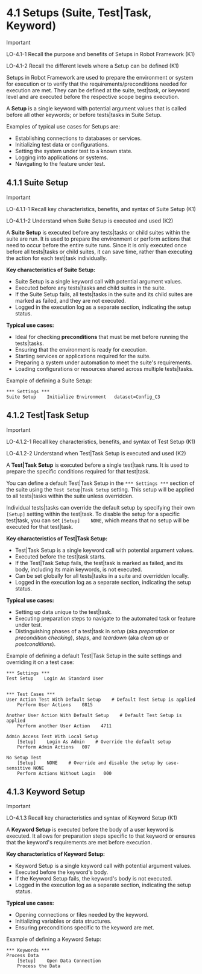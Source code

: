 
# 4.1 Setups (Suite, Test|Task, Keyword)

> [!IMPORTANT]
> LO-4.1-1 Recall the purpose and benefits of Setups in Robot Framework (K1)
>
> LO-4.1-2 Recall the different levels where a Setup can be defined (K1)


Setups in Robot Framework are used to prepare the environment or system for execution or to verify that the requirements/preconditions needed for execution are met.
They can be defined at the suite, test|task, or keyword level and are executed before the respective scope begins execution.

A **Setup** is a single keyword with potential argument values that is called before all other keywords; or before tests|tasks in Suite Setup.

Examples of typical use cases for Setups are:
- Establishing connections to databases or services.
- Initializing test data or configurations.
- Setting the system under test to a known state.
- Logging into applications or systems.
- Navigating to the feature under test.



## 4.1.1 Suite Setup

> [!IMPORTANT]
> LO-4.1.1-1 Recall key characteristics, benefits, and syntax of Suite Setup (K1)
>
> LO-4.1.1-2 Understand when Suite Setup is executed and used (K2)

A **Suite Setup** is executed before any tests|tasks or child suites within the suite are run.
It is used to prepare the environment or perform actions that need to occur before the entire suite runs.
Since it is only executed once before all tests|tasks or child suites, it can save time, rather than executing the action for each test|task individually.

**Key characteristics of Suite Setup:**
- Suite Setup is a single keyword call with potential argument values.
- Executed before any tests|tasks and child suites in the suite.
- If the Suite Setup fails, all tests|tasks in the suite and its child suites are marked as failed, and they are not executed.
- Logged in the execution log as a separate section, indicating the setup status.

**Typical use cases:**
- Ideal for checking **preconditions** that must be met before running the tests|tasks.
- Ensuring that the environment is ready for execution.
- Starting services or applications required for the suite.
- Preparing a system under automation to meet the suite's requirements.
- Loading configurations or resources shared across multiple tests|tasks.

Example of defining a Suite Setup:

```robotframework
*** Settings ***
Suite Setup    Initialize Environment   dataset=Config_C3
```



## 4.1.2 Test|Task Setup

> [!IMPORTANT]
> LO-4.1.2-1 Recall key characteristics, benefits, and syntax of Test Setup (K1)
>
> LO-4.1.2-2 Understand when Test|Task Setup is executed and used (K2)

A **Test|Task Setup** is executed before a single test|task runs.
It is used to prepare the specific conditions required for that test|task.

You can define a default Test|Task Setup in the `*** Settings ***` section of the suite using the `Test Setup`|`Task Setup` setting.
This setup will be applied to all tests|tasks within the suite unless overridden.

Individual tests|tasks can override the default setup by specifying their own `[Setup]` setting within the test|task.
To disable the setup for a specific test|task, you can set `[Setup]    NONE`, which means that no setup will be executed for that test|task.

**Key characteristics of Test|Task Setup:**
- Test|Task Setup is a single keyword call with potential argument values.
- Executed before the test|task starts.
- If the Test|Task Setup fails, the test|task is marked as failed, and its body, including its main keywords, is not executed.
- Can be set globally for all tests|tasks in a suite and overridden locally.
- Logged in the execution log as a separate section, indicating the setup status.

**Typical use cases:**
- Setting up data unique to the test|task.
- Executing preparation steps to navigate to the automated task or feature under test.
- Distinguishing phases of a test|task in *setup* (aka *preparation* or *precondition checking*), *steps*, and *teardown* (aka *clean up* or *postconditions*).

Example of defining a default Test|Task Setup in the suite settings and overriding it on a test case:

```robotframework
*** Settings ***
Test Setup    Login As Standard User


*** Test Cases ***
User Action Test With Default Setup    # Default Test Setup is applied
    Perform User Actions    0815

Another User Action With Default Setup    # Default Test Setup is applied
    Perform another User Action    4711

Admin Access Test With Local Setup
    [Setup]    Login As Admin    # Override the default setup
    Perform Admin Actions   007

No Setup Test
    [Setup]    NONE    # Override and disable the setup by case-sensitive NONE
    Perform Actions Without Login   000
```



## 4.1.3 Keyword Setup

> [!IMPORTANT]
> LO-4.1.3 Recall key characteristics and syntax of Keyword Setup (K1)

A **Keyword Setup** is executed before the body of a user keyword is executed.
It allows for preparation steps specific to that keyword or ensures that the keyword's requirements are met before execution.

**Key characteristics of Keyword Setup:**
- Keyword Setup is a single keyword call with potential argument values.
- Executed before the keyword's body.
- If the Keyword Setup fails, the keyword's body is not executed.
- Logged in the execution log as a separate section, indicating the setup status.

**Typical use cases:**
- Opening connections or files needed by the keyword.
- Initializing variables or data structures.
- Ensuring preconditions specific to the keyword are met.

Example of defining a Keyword Setup:

```robotframework
*** Keywords ***
Process Data
    [Setup]    Open Data Connection
    Process the Data
```




